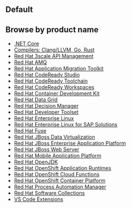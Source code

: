 ## Default
  <div class="component pf-c-content rhd-c-all-products-list">
    <div class="pf-l-grid pf-m-gutter">
      <div class="pf-l-grid__item">
        <h2 class="pf-c-title">Browse by product name</h2>
      </div>
    </div>
    <ul>
      <li><a href="#">.NET Core</a></li>
      <li><a href="#">Compilers: Clang/LLVM, Go, Rust</a></li>
      <li><a href="#">Red Hat 3scale API Management</a></li>
      <li><a href="#">Red Hat AMQ</a></li>
      <li><a href="#">Red Hat Application Migration Toolkit</a></li>
      <li><a href="#">Red Hat CodeReady Studio</a></li>
      <li><a href="#">Red Hat CodeReady Toolchain</a></li>
      <li><a href="#">Red Hat CodeReady Workspaces</a></li>
      <li><a href="#">Red Hat Container Development Kit</a></li>
      <li><a href="#">Red Hat Data Grid</a></li>
      <li><a href="#">Red Hat Decision Manager</a></li>
      <li><a href="#">Red Hat Developer Toolset</a></li>
      <li><a href="#">Red Hat Enterprise Linux</a></li>
      <li><a href="#">Red Hat Enterprise Linux for SAP Solutions</a></li>
      <li><a href="#">Red Hat Fuse</a></li>
      <li><a href="#">Red Hat JBoss Data Virtualization</a></li>
      <li><a href="#">Red Hat JBoss Enterprise Application Platform</a></li>
      <li><a href="#">Red Hat JBoss Web Server</a></li>
      <li><a href="#">Red Hat Mobile Application Platform</a></li>
      <li><a href="#">Red Hat OpenJDK</a></li>
      <li><a href="#">Red Hat OpenShift Application Runtimes</a></li>
      <li><a href="#">Red Hat OpenShift Cloud Functions</a></li>
      <li><a href="#">Red Hat OpenShift Container Platform</a></li>
      <li><a href="#">Red Hat Process Automation Manager</a></li>
      <li><a href="#">Red Hat Software Collections</a></li>
      <li><a href="#">VS Code Extensions</a></li>
    </ul>
  </div>

